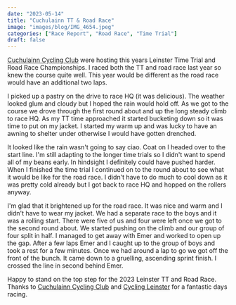 ```yaml
---
date: "2023-05-14"
title: "Cuchulainn TT & Road Race"
image: "images/blog/IMG_4654.jpeg"
categories: ["Race Report", "Road Race", "Time Trial"]
draft: false
---
```


[Cuchulainn Cycling Club](http://www.cuchulainncc.com) were hosting this years Leinster Time Trial and Road Race Championships.  I raced both the TT and road race last year so knew the course quite well.  This year would be different as the road race would have an additional two laps.

I picked up a pastry on the drive to race HQ (it was delicious). The weather looked glum and cloudy but I hoped the rain would hold off. As we got to the course we drove through the first round about and up the long steady climb to race HQ.  As my TT time approached it started bucketing down so it was time to put on my jacket. I started my warm up and was lucky to have an awning to shelter under otherwise I would have gotten drenched.

It looked like the rain wasn't going to say ciao. Coat on I headed over to the start line. I'm still adapting to the longer time trials so I didn't want to spend all of my beans early. In hindsight I definitely could have pushed harder. When I finished the time trial I continued on to the round about to see what it would be like for the road race. I didn't have to do much to cool down as it was pretty cold already but I got back to race HQ and hopped on the rollers anyway.

I'm glad that it brightened up for the road race. It was nice and warm and I didn't have to wear my jacket. We had a separate race to the boys and it was a rolling start. There were five of us and four were left once we got to the second round about. We started pushing on the climb and our group of four split in half. I managed to get away with Emer and worked to open up the gap. After a few laps Emer and I caught up to the group of boys and took a rest for a few minutes. Once we had around a lap to go we got off the front of the bunch. It came down to a gruelling, ascending sprint finish. I crossed the line in second behind Emer.

Happy to stand on the top step for the 2023 Leinster TT and Road Race. Thanks to [Cuchulainn Cycling Club](http://www.cuchulainncc.com) and [Cycling Leinster](https://www.facebook.com/profile.php?id=100057428598809) for a fantastic days racing.
